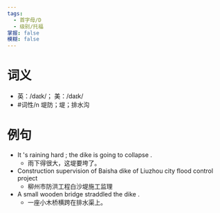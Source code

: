 ```yaml
---
tags:
  - 首字母/D
  - 级别/托福
掌握: false
模糊: false
---
```

# 词义
- 英：/daɪk/； 美：/daɪk/
- #词性/n  堤防；堤；排水沟
# 例句
- It 's raining hard ; the dike is going to collapse .
	- 雨下得很大，这堤要垮了。
- Construction supervision of Baisha dike of Liuzhou city flood control project
	- 柳州市防洪工程白沙堤施工监理
- A small wooden bridge straddled the dike .
	- 一座小木桥横跨在排水渠上。
